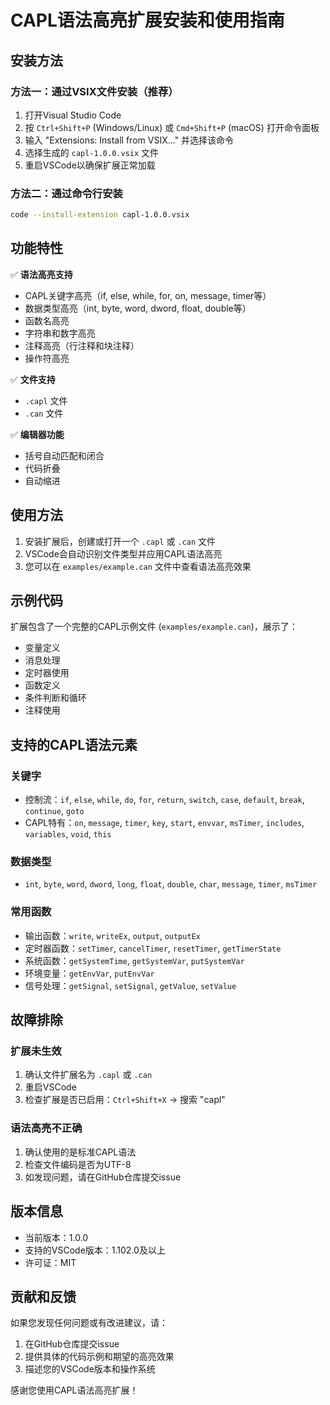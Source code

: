 # CAPL语法高亮扩展安装和使用指南

## 安装方法

### 方法一：通过VSIX文件安装（推荐）

1. 打开Visual Studio Code
2. 按 `Ctrl+Shift+P` (Windows/Linux) 或 `Cmd+Shift+P` (macOS) 打开命令面板
3. 输入 "Extensions: Install from VSIX..." 并选择该命令
4. 选择生成的 `capl-1.0.0.vsix` 文件
5. 重启VSCode以确保扩展正常加载

### 方法二：通过命令行安装

```bash
code --install-extension capl-1.0.0.vsix
```

## 功能特性

✅ **语法高亮支持**
- CAPL关键字高亮（if, else, while, for, on, message, timer等）
- 数据类型高亮（int, byte, word, dword, float, double等）
- 函数名高亮
- 字符串和数字高亮
- 注释高亮（行注释和块注释）
- 操作符高亮

✅ **文件支持**
- `.capl` 文件
- `.can` 文件

✅ **编辑器功能**
- 括号自动匹配和闭合
- 代码折叠
- 自动缩进

## 使用方法

1. 安装扩展后，创建或打开一个 `.capl` 或 `.can` 文件
2. VSCode会自动识别文件类型并应用CAPL语法高亮
3. 您可以在 `examples/example.can` 文件中查看语法高亮效果

## 示例代码

扩展包含了一个完整的CAPL示例文件 (`examples/example.can`)，展示了：
- 变量定义
- 消息处理
- 定时器使用
- 函数定义
- 条件判断和循环
- 注释使用

## 支持的CAPL语法元素

### 关键字
- 控制流：`if`, `else`, `while`, `do`, `for`, `return`, `switch`, `case`, `default`, `break`, `continue`, `goto`
- CAPL特有：`on`, `message`, `timer`, `key`, `start`, `envvar`, `msTimer`, `includes`, `variables`, `void`, `this`

### 数据类型
- `int`, `byte`, `word`, `dword`, `long`, `float`, `double`, `char`, `message`, `timer`, `msTimer`

### 常用函数
- 输出函数：`write`, `writeEx`, `output`, `outputEx`
- 定时器函数：`setTimer`, `cancelTimer`, `resetTimer`, `getTimerState`
- 系统函数：`getSystemTime`, `getSystemVar`, `putSystemVar`
- 环境变量：`getEnvVar`, `putEnvVar`
- 信号处理：`getSignal`, `setSignal`, `getValue`, `setValue`

## 故障排除

### 扩展未生效
1. 确认文件扩展名为 `.capl` 或 `.can`
2. 重启VSCode
3. 检查扩展是否已启用：`Ctrl+Shift+X` → 搜索 "capl"

### 语法高亮不正确
1. 确认使用的是标准CAPL语法
2. 检查文件编码是否为UTF-8
3. 如发现问题，请在GitHub仓库提交issue

## 版本信息

- 当前版本：1.0.0
- 支持的VSCode版本：1.102.0及以上
- 许可证：MIT

## 贡献和反馈

如果您发现任何问题或有改进建议，请：
1. 在GitHub仓库提交issue
2. 提供具体的代码示例和期望的高亮效果
3. 描述您的VSCode版本和操作系统

感谢您使用CAPL语法高亮扩展！